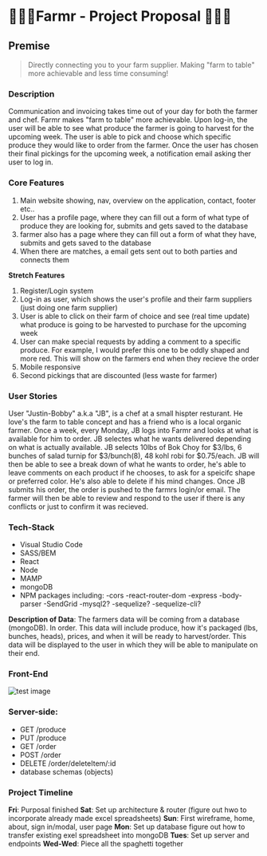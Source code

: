 # 🥦🥒🥬Farmr - Project Proposal 🥬🥒🥦


## Premise 
>Directly connecting you to your farm supplier. Making "farm to table" more achievable and less time consuming!

### Description
Communication and invoicing takes time out of your day for both the farmer and chef. Farmr makes "farm to table" more achievable. Upon log-in, the user will be able to see what produce the farmer is going to harvest for the upcoming week. The user is able to pick and choose which specific produce they would like to order from the farmer. Once the user has chosen their final pickings for the upcoming week, a notification email asking ther user to log in. 

### Core Features
1. Main website showing, nav, overview on the application, contact, footer etc..
2. User has a profile page, where they can fill out a form of what type of produce they are looking for, submits and gets saved to the database
3. farmer also has a page where they can fill out a form of what they have, submits and gets saved to the database
4. When there are matches, a email gets sent out to both parties and connects them

**Stretch Features**
1. Register/Login system
2. Log-in as user, which shows the user's profile and their farm suppliers (just doing one farm supplier)
3. User is able to click on their farm of choice and see (real time update) what produce is going to be harvested to purchase for the upcoming week
4. User can make special requests by adding a comment to a specific produce. For example, I would prefer this one to be oddly shaped and more red. This will show on the farmers end when they recieve the order
5. Mobile responsive
6. Second pickings that are discounted (less waste for farmer)


### User Stories
User "Justin-Bobby" a.k.a "JB", is a chef at a small hispter resturant. He love's the farm to table concept and has a friend who is a local organic farmer. Once a week, every Monday, JB logs into Farmr and looks at what is available for him to order. JB selectes what he wants delivered depending on what is actually available. JB selects 10lbs of Bok Choy for $3/lbs, 6 bunches of salad turnip for $3/bunch(8), 48 kohl robi for $0.75/each. JB will then be able to see a break down of what he wants to order, he's able to leave comments on each product if he chooses, to ask for a speicifc shape or preferred color. He's also able to delete if his mind changes. Once JB submits his order, the order is pushed to the farmrs login/or email. The farmer will then be able to review and respond to the user if there is any conflicts or just to confirm it was recieved. 

### Tech-Stack

- Visual Studio Code
- SASS/BEM
- React
- Node
- MAMP
- mongoDB
- NPM packages including:
-cors
-react-router-dom
-express
-body-parser
-SendGrid
-mysql2?
-sequelize?
-sequelize-cli?

**Description of Data**: 
The farmers data will be coming from a database (mongoDB). In order. This data will include produce, how it's packaged (lbs, bunches, heads), prices, and when it will be ready to harvest/order. This data will be displayed to the user in which they will be able to manipulate on their end. 

### Front-End
 ![test image](/Users/tarynli/Pictures/Nov12011.jpg)

### Server-side:
 - GET /produce
 - PUT /produce
 - GET /order
 - POST /order
 - DELETE /order/deleteItem/:id
 - database schemas (objects)

### Project Timeline

**Fri**: Purposal finished
**Sat**: Set up architecture & router (figure out hwo to incorporate already made excel spreadsheets)
**Sun**: First wireframe, home, about, sign in/modal, user page
**Mon**: Set up database figure out how to transfer existing exel spreadsheet into mongoDB
**Tues**: Set up server and endpoints
**Wed-Wed**: Piece all the spaghetti together
